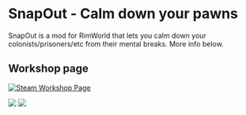 # SnapOut - Calm down your pawns
 
SnapOut is a mod for RimWorld that lets you calm down your colonists/prisoners/etc from their mental breaks. 
More info below. 

## Workshop page
[![Steam Workshop Page](https://img.shields.io/steam/subscriptions/1319782555.svg?label=Steam%20Subscriptions)](http://steamcommunity.com/sharedfiles/filedetails/?id=1319782555)

![](https://i.imgur.com/TUwekIZ.png)
![](https://i.imgur.com/BitBcx6.png)




